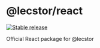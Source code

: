 # @lecstor/react

[![Stable release](https://img.shields.io/npm/v/@lecstor/react.svg)](https://npm.im/@lecstor/react)

Official React package for @lecstor
